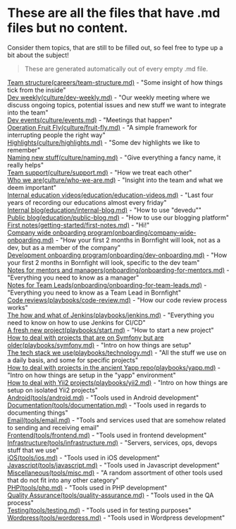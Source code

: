 # These are all the files that have .md files but no content.

Consider them topics, that are still to be filled out, so feel free to type up a bit about the subject!

> These are generated automatically out of every empty .md file.

[Team structure(careers/team-structure.md)](careers/team-structure.md) - "Some insight of how things tick from the inside"<br>
[Dev weekly(culture/dev-weekly.md)](culture/dev-weekly.md) - "Our weekly meeting where we discuss ongoing topics, potential issues and new stuff we want to integrate into the team"<br>
[Dev events(culture/events.md)](culture/events.md) - "Meetings that happen"<br>
[Operation Fruit Fly(culture/fruit-fly.md)](culture/fruit-fly.md) - "A simple framework for interrupting people the right way"<br>
[Highlights(culture/highlights.md)](culture/highlights.md) - "Some dev highlights we like to remember"<br>
[Naming new stuff(culture/naming.md)](culture/naming.md) - "Give everything a fancy name, it really helps"<br>
[Team support(culture/support.md)](culture/support.md) - "How we treat each other"<br>
[Who we are(culture/who-we-are.md)](culture/who-we-are.md) - "Insight into the team and what we deem important"<br>
[Internal education videos(education/education-videos.md)](education/education-videos.md) - "Last four years of recording our educations almost every friday"<br>
[Internal blog(education/internal-blog.md)](education/internal-blog.md) - "How to use "devedu""<br>
[Public blog(education/public-blog.md)](education/public-blog.md) - "How to use our blogging platform"<br>
[First notes(getting-started/first-notes.md)](getting-started/first-notes.md) - "Hi!"<br>
[Company wide onboarding program(onboarding/company-wide-onboarding.md)](onboarding/company-wide-onboarding.md) - "How your first 2 months in Bornfight will look, not as a dev, but as a member of the company"<br>
[Development onboarding program(onboarding/dev-onboarding.md)](onboarding/dev-onboarding.md) - "How your first 2 months in Bornfight will look, specific to the dev team"<br>
[Notes for mentors and managers(onboarding/onboarding-for-mentors.md)](onboarding/onboarding-for-mentors.md) - "Everything you need to know as a manager"<br>
[Notes for Team Leads(onboarding/onboarding-for-team-leads.md)](onboarding/onboarding-for-team-leads.md) - "Everything you need to know as a Team Lead in Bornfight"<br>
[Code reviews(playbooks/code-review.md)](playbooks/code-review.md) - "How our code review process works"<br>
[The how and what of Jenkins(playbooks/jenkins.md)](playbooks/jenkins.md) - "Everything you need to know on how to use Jenkins for CI/CD"<br>
[A fresh new project(playbooks/start.md)](playbooks/start.md) - "How to start a new project"<br>
[How to deal with projects that are on Symfony but are older(playbooks/symfony.md)](playbooks/symfony.md) - "Intro on how things are setup"<br>
[The tech stack we use(playbooks/technology.md)](playbooks/technology.md) - "All the stuff we use on a daily basis, and some for specific projects"<br>
[How to deal with projects in the ancient Yapp repo(playbooks/yapp.md)](playbooks/yapp.md) - "Intro on how things are setup in the "yapp" environment"<br>
[How to deal with Yii2 projects(playbooks/yii2.md)](playbooks/yii2.md) - "Intro on how things are setup on isolated Yii2 projects"<br>
[Android(tools/android.md)](tools/android.md) - "Tools used in Android development"<br>
[Documentation(tools/documentation.md)](tools/documentation.md) - "Tools used in regards to documenting things"<br>
[Email(tools/email.md)](tools/email.md) - "Tools and services used that are somehow related to sending and receiving email"<br>
[Frontend(tools/frontend.md)](tools/frontend.md) - "Tools used in frontend development"<br>
[Infrastructure(tools/infrastructure.md)](tools/infrastructure.md) - "Servers, services, ops, devops stuff that we use"<br>
[iOS(tools/ios.md)](tools/ios.md) - "Tools used in iOS development"<br>
[Javascript(tools/javascript.md)](tools/javascript.md) - "Tools used in Javascript development"<br>
[Miscellaneous(tools/misc.md)](tools/misc.md) - "A random assortment of other tools used that do not fit into any other category"<br>
[PHP(tools/php.md)](tools/php.md) - "Tools used in PHP development"<br>
[Quality Assurance(tools/quality-assurance.md)](tools/quality-assurance.md) - "Tools used in the QA process"<br>
[Testing(tools/testing.md)](tools/testing.md) - "Tools used in for testing purposes"<br>
[Wordpress(tools/wordpress.md)](tools/wordpress.md) - "Tools used in Wordpress development"<br>

